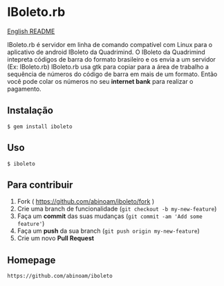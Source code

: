 # IBoleto.rb

[English README](README.en.md)

IBoleto.rb é servidor em linha de comando compatível com Linux para o aplicativo de android IBoleto da Quadrimind.
O IBoleto da Quadrimind intepreta códigos de barra do formato brasileiro e os envia a um servidor (Ex: IBoleto.rb)
IBoleto.rb usa gtk para copiar para a área de trabalho a sequência de números do código de barra em mais de um formato.
Então você pode colar os números no seu **internet bank** para realizar o pagamento.

## Instalação

	$ gem install iboleto

## Uso

	$ iboleto

## Para contribuir

1. Fork ( https://github.com/abinoam/iboleto/fork )
2. Crie uma branch de funcionalidade (`git checkout -b my-new-feature`)
3. Faça um **commit** das suas mudanças (`git commit -am 'Add some feature'`)
4. Faça um **push** da sua branch (`git push origin my-new-feature`)
5. Crie um novo **Pull Request**

## Homepage

	https://github.com/abinoam/iboleto